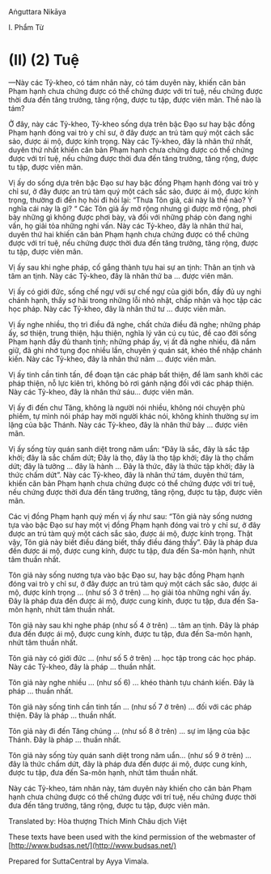 Aṅguttara Nikāya

I. Phẩm Từ

# (II) (2) Tuệ

—Này các Tỷ-kheo, có tám nhân này, có tám duyên này, khiến căn bản Phạm hạnh chưa chứng được có thể chứng được với trí tuệ, nếu chứng được thời đưa đến tăng trưởng, tăng rộng, được tu tập, được viên mãn. Thế nào là tám?

Ở đây, này các Tỷ-kheo, Tỷ-kheo sống dựa trên bậc Ðạo sư hay bậc đồng Phạm hạnh đóng vai trò y chỉ sư, ở đây được an trú tàm quý một cách sắc sảo, được ái mộ, được kính trọng. Này các Tỷ-kheo, đây là nhân thứ nhất, duyên thứ nhất khiến căn bản Phạm hạnh chưa chứng được có thể chứng được với trí tuệ, nếu chứng được thời đưa đến tăng trưởng, tăng rộng, được tu tập, được viên mãn.

Vị ấy do sống dựa trên bậc Ðạo sư hay bậc đồng Phạm hạnh đóng vai trò y chỉ sư, ở đây được an trú tàm quý một cách sắc sảo, được ái mộ, được kính trọng, thường đi đến họ hỏi đi hỏi lại: “Thưa Tôn giả, cái này là thế nào? Ý nghĩa cái này là gì? “ Các Tôn giả ấy mở rộng nhưng gì được mở rộng, phơi bày những gì không được phơi bày, và đối với những pháp còn đang nghi vấn, họ giải tỏa những nghi vấn. Này các Tỷ-kheo, đây là nhân thứ hai, duyên thứ hai khiến căn bản Phạm hạnh chưa chứng được có thể chứng được với trí tuệ, nếu chứng được thời đưa đến tăng trưởng, tăng rộng, được tu tập, được viên mãn.

Vị ấy sau khi nghe pháp, cố gắng thành tựu hai sự an tịnh: Thân an tịnh và tâm an tịnh. Này các Tỷ-kheo, đây là nhân thứ ba ... được viên mãn.

Vị ấy có giới đức, sống chế ngự với sự chế ngự của giới bổn, đầy đủ uy nghi chánh hạnh, thấy sợ hãi trong những lỗi nhỏ nhặt, chấp nhận và học tập các học pháp. Này các Tỷ-kheo, đây là nhân thứ tư ... được viên mãn.

Vị ấy nghe nhiều, thọ trì điều đã nghe, chất chứa điều đã nghe; những pháp ấy, sơ thiện, trung thiện, hậu thiện, nghĩa lý văn cú cụ túc, đề cao đời sống Phạm hạnh đầy đủ thanh tịnh; những pháp ấy, vị ất đã nghe nhiều, đã nắm giữ, đã ghi nhớ tụng đọc nhiều lần, chuyên ý quán sát, khéo thể nhập chánh kiến. Này các Tỷ-kheo, đây là nhân thứ năm ... được viên mãn.

Vị ấy tinh cần tinh tấn, để đoạn tận các pháp bất thiện, để làm sanh khởi các pháp thiện, nỗ lực kiên trì, không bỏ rơi gánh nặng đối với các pháp thiện. Này các Tỷ-kheo, đây là nhân thứ sáu... được viên mãn.

Vị ấy đi đến chư Tăng, không là người nói nhiều, không nói chuyện phù phiếm, tự mình nói pháp hay mời người khác nói, không khinh thường sự im lặng của bậc Thánh. Này các Tỷ-kheo, đây là nhân thứ bảy ... được viên mãn.

Vị ấy sống tùy quán sanh diệt trong năm uẩn: “Ðây là sắc, đây là sắc tập khởi; đây là sắc chấm dứt; Ðây là thọ, đây là thọ tập khởi; đây là thọ chấm dứt; đây là tưởng ... đây là hành ... Ðây là thức, đây là thức tập khởi; đây là thức chấm dứt”. Này các Tỷ-kheo, đây là nhân thứ tám, duyên thứ tám, khiến căn bản Phạm hạnh chưa chứng được có thể chứng được với trí tuệ, nếu chứng được thời đưa đến tăng trưởng, tăng rộng, được tu tập, được viên mãn.

Các vị đồng Phạm hạnh quý mến vị ấy như sau: “Tôn giả này sống nương tựa vào bậc Ðạo sư hay một vị đồng Phạm hạnh đóng vai trò y chỉ sư, ở đây được an trú tàm quý một cách sắc sảo, được ái mộ, được kính trọng. Thật vậy, Tôn giả này biết điều đáng biết, thấy điều đáng thấy”. Ðây là pháp đưa đến được ái mộ, được cung kính, được tu tập, đưa đến Sa-môn hạnh, nhứt tâm thuần nhất.

Tôn giả này sống nương tựa vào bậc Ðạo sư, hay bậc đồng Phạm hạnh đóng vai trò y chỉ sư, ở đây được an trú tàm quý một cách sắc sảo, được ái mộ, được kính trọng ... (như số 3 ở trên) ... họ giải tỏa những nghi vấn ấy. Ðây là pháp đưa đến được ái mộ, được cung kính, được tu tập, đưa đến Sa-môn hạnh, nhứt tâm thuần nhất.

Tôn giả này sau khi nghe pháp (như số 4 ở trên) ... tâm an tịnh. Ðây là pháp đưa đến được ái mộ, được cung kính, được tu tập, đưa đến Sa-môn hạnh, nhứt tâm thuần nhất.

Tôn giả này có giới đức ... (như số 5 ở trên) ... học tập trong các học pháp. Này các Tỷ-kheo, đây là pháp ... thuần nhất.

Tôn giả này nghe nhiều ... (như số 6) ... khéo thành tựu chánh kiến. Ðây là pháp ... thuần nhất.

Tôn giả này sống tinh cần tinh tấn ... (như số 7 ở trên) ... đối với các pháp thiện. Ðây là pháp ... thuần nhất.

Tôn giả này đi đến Tăng chúng ... (như số 8 ở trên) ... sự im lặng của bậc Thánh. Ðây là pháp ... thuần nhất.

Tôn giả này sống tùy quán sanh diệt trong năm uẩn... (như số 9 ở trên) ... đây là thức chấm dứt, đây là pháp đưa đến được ái mộ, được cung kính, được tu tập, đưa đến Sa-môn hạnh, nhứt tâm thuần nhất.

Này các Tỷ-kheo, tám nhân này, tám duyên này khiến cho căn bản Phạm hạnh chưa chứng được có thể chứng được với trí tuệ, nếu chứng được thời đưa đến tăng trưởng, tăng rộng, được tu tập, được viên mãn.

Translated by: Hòa thượng Thích Minh Châu dịch Việt

These texts have been used with the kind permission of the webmaster of [http://www.budsas.net/](http://www.budsas.net/)

Prepared for SuttaCentral by Ayya Vimala.